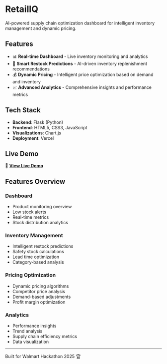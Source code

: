 # RetailIQ

AI-powered supply chain optimization dashboard for intelligent inventory management and dynamic pricing.

## Features
- 📊 **Real-time Dashboard** - Live inventory monitoring and analytics
- 🤖 **Smart Restock Predictions** - AI-driven inventory replenishment recommendations
- 💰 **Dynamic Pricing** - Intelligent price optimization based on demand and inventory
- 📈 **Advanced Analytics** - Comprehensive insights and performance metrics

## Tech Stack
- **Backend**: Flask (Python)
- **Frontend**: HTML5, CSS3, JavaScript
- **Visualizations**: Chart.js
- **Deployment**: Vercel

## Live Demo
🚀 **[View Live Demo](https://your-project-name.vercel.app)**

## Features Overview

### Dashboard
- Product monitoring overview
- Low stock alerts
- Real-time metrics
- Stock distribution analytics

### Inventory Management
- Intelligent restock predictions
- Safety stock calculations
- Lead time optimization
- Category-based analysis

### Pricing Optimization
- Dynamic pricing algorithms
- Competitor price analysis
- Demand-based adjustments
- Profit margin optimization

### Analytics
- Performance insights
- Trend analysis
- Supply chain efficiency metrics
- Data visualization

---

Built for Walmart Hackathon 2025 🏆
